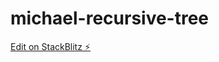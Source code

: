 # michael-recursive-tree

[Edit on StackBlitz ⚡️](https://stackblitz.com/edit/recursive-christmas-tree-qftrpo)